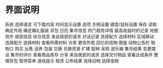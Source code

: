 # 界面说明

系统
选择语言
可下载内容
时间显示设置
选项
手柄设置
键盘/鼠标设置
保存
读取
确定外观
确定婚礼服装
背包
日历
集市信息
热门趋势详情
最高收益时的记录
地图
信件
居民信息
综合信息
来自居民的请求
对话记录
选择配方
选择材料
区域移动
选择配方
选择材料
查看所需材料
仓库
更改外观
回忆的信物
图鉴
动物公告栏
取物口
购买
出售
送养
包装
交换
兑换资源
扩建
配种
采购
波乐箱
集市结果
变更摆设
集市的评价
查看商品库存
分享
来自居民的请求
选择交付物品
查看达成条件
整理背包
暂停菜单
游戏提示
租赁
公布结果
选择动物
选择宠物

